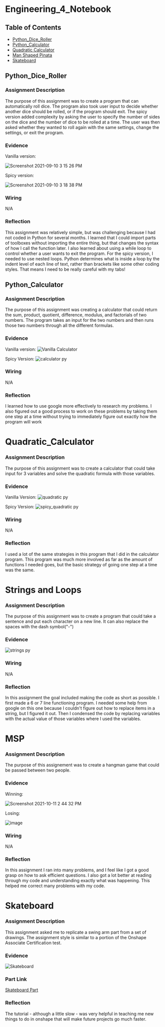 # Engineering_4_Notebook

## Table of Contents
* [Python_Dice_Roller](#PythonDiceRoller)
* [Python_Calculator](#Python_Calculator)
* [Quadratic Calculator](#Quadratic_Calculator)
* [Man Shaped Pinata](#MSP)
* [Skateboard](#Skateboard)

## Python_Dice_Roller


### Assignment Description

The purpose of this assignment was to create a program that can automatically roll dice. The program also took user input to decide whether another dice should be rolled, or if the program should exit. The spicy version added complexity by asking the user to specify the number of sides on the dice and the number of dice to be rolled at a time. The user was then asked whether they wanted to roll again with the same settings, change the settings, or exit the program. 

### Evidence 

Vanilla version:

![Screenshot 2021-09-10 3 15 26 PM](https://user-images.githubusercontent.com/89222808/133513775-a3eafb43-f836-4e4f-8aa6-e28ca584901f.png)

Spicy version:

![Screenshot 2021-09-10 3 18 38 PM](https://user-images.githubusercontent.com/89222808/133513750-727cdb6c-1c27-4c8a-83d4-50ea9136a221.png)

### Wiring

N/A

### Reflection

This assignment was relatively simple, but was challenging because I had not coded in Python for several months. I learned that I could import parts of toolboxes without importing the entire thing, but that changes the syntax of how I call the function later. I also learned about using a while loop to control whether a user wants to exit the program. For the spicy version, I needed to use nested loops. Python determines what is inside a loop by the indent level of each line of text, rather than brackets like some other coding styles. That means I need to be really careful with my tabs!


## Python_Calculator

### Assignment Description

The purpose of this assignment was creating a calculator that could return the sum, product, quotient, difference, modulus, and factorials of two numbers. The program takes an input for the two numbers and then runs those two numbers through all the different formulas.

### Evidence 

Vanilla version: ![Vanilla Calculator](https://user-images.githubusercontent.com/60942957/134040700-fb2ce50b-0426-4686-8a39-8f5432a14dae.png)

Spicy Version: ![calculator py](https://user-images.githubusercontent.com/60942957/134040332-912cc3d9-19f6-4371-bae8-a2cc1ed31231.png)

### Wiring

N/A

### Reflection

I learned how to use google more effectively to research my problems. I also figured out a good process to work on these problems by taking them one step at a time without 
trying to immediately figure out exactly how the program will work


# Quadratic_Calculator

### Assignment Description

The purpose of this assignment was to create a calculator that could take input for 3 variables and solve the quadratic formula with those variables.

### Evidence

Vanilla Version: ![quadratic py](https://user-images.githubusercontent.com/60942957/134203305-62ff7c04-f5dd-4bde-a2d2-df6823f59ccd.png)

Spicy Version: ![spicy_quadratic py](https://user-images.githubusercontent.com/60942957/134213566-fadd0069-a724-48e0-8da9-eeeb45d4091a.png)

### Wiring

N/A

### Reflection

I used a lot of the same strategies in this program that I did in the calculator program. This program was much more involved as far as the amount of functions I needed goes, 
but the basic strategy of going one step at a time was the same.


# Strings and Loops

### Assignment Description

The purpose of this assignment was to create a program that could take a sentence and put each character on a new line. It can also replace the spaces with the dash symbol("-")

### Evidence

![strings py](https://user-images.githubusercontent.com/60942957/134543813-9d21da5a-fb49-4341-99c5-240637a1c6b3.png)

### Wiring

N/A

### Reflection

In this assignment the goal included making the code as short as possible. I first made a 6 or 7 line functioning program. I needed some help from google on this one because
I couldn't figure out how to replace items in a string, but I figured it out. Then I condensed the code by replacing variables with the actual value of those variables where I
used the variables.


# MSP

### Assignment Description

The purpose of this assignement was to create a hangman game that could be passed between two people.

### Evidence

Winning: 

![Screenshot 2021-10-11 2 44 32 PM](https://user-images.githubusercontent.com/60942957/136839290-b9fdb5be-c5e4-4f8f-b0e4-78e10e2a15cd.png)

Losing: 

![image](https://user-images.githubusercontent.com/60942957/136839658-2b596a76-50e1-4a94-8132-2ec4531ba753.png)

### Wiring

N/A

### Reflection

In this assignment I ran into many problems, and I feel like I got a good grasp on how to ask efficient questions. I also got a lot better at reading through my code and understanding exactly what was happening. This helped me correct many problems with my code.


# Skateboard

### Assignment Description

This assignment asked me to replicate a swing arm part from a set of drawings. The assignment style is similar to a portion of the Onshape Associate Certification test.

### Evidence 

![Skateboard](https://user-images.githubusercontent.com/60942957/138326912-743dfa8b-e33b-4f68-9275-59c108d83b03.png)

### Part Link
[Skateboard Part](https://cvilleschools.onshape.com/documents/cf0bfc9493457f1cf7099433/w/934b53d3cc8aad2d7d25f96b/e/82f38d0a851993b495aba014)


### Reflection
The tutorial - although a little slow - was very helpful in teaching me new things to do in onshape that will make future projects go much faster.
